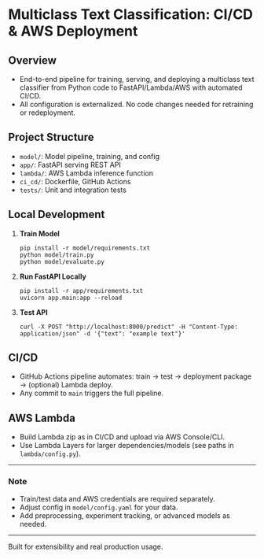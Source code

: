 # Multiclass Text Classification: CI/CD & AWS Deployment

## Overview

- End-to-end pipeline for training, serving, and deploying a multiclass text classifier from Python code to FastAPI/Lambda/AWS with automated CI/CD.
- All configuration is externalized. No code changes needed for retraining or redeployment.

## Project Structure

- `model/`: Model pipeline, training, and config
- `app/`: FastAPI serving REST API
- `lambda/`: AWS Lambda inference function
- `ci_cd/`: Dockerfile, GitHub Actions
- `tests/`: Unit and integration tests

## Local Development

1. **Train Model**
    ```
    pip install -r model/requirements.txt
    python model/train.py
    python model/evaluate.py
    ```

2. **Run FastAPI Locally**
    ```
    pip install -r app/requirements.txt
    uvicorn app.main:app --reload
    ```

3. **Test API**
    ```
    curl -X POST "http://localhost:8000/predict" -H "Content-Type: application/json" -d '{"text": "example text"}'
    ```

## CI/CD

- GitHub Actions pipeline automates: train → test → deployment package → (optional) Lambda deploy.
- Any commit to `main` triggers the full pipeline.

## AWS Lambda

- Build Lambda zip as in CI/CD and upload via AWS Console/CLI.
- Use Lambda Layers for larger dependencies/models (see paths in `lambda/config.py`).

---

### Note

- Train/test data and AWS credentials are required separately.
- Adjust config in `model/config.yaml` for your data.
- Add preprocessing, experiment tracking, or advanced models as needed.

---

Built for extensibility and real production usage.
